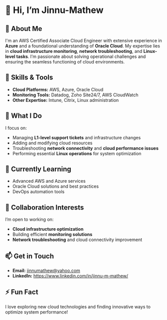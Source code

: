 # 👋 Hi, I’m Jinnu-Mathew

## 🌟 About Me
I'm an AWS Certified Associate Cloud Engineer with extensive experience in **Azure** and a foundational understanding of **Oracle Cloud**. My expertise lies in **cloud infrastructure monitoring**, **network troubleshooting**, and **Linux-level tasks**. I’m passionate about solving operational challenges and ensuring the seamless functioning of cloud environments.

## 🔧 Skills & Tools
- **Cloud Platforms:** AWS, Azure, Oracle Cloud
- **Monitoring Tools:** Datadog, Zoho Site24/7, AWS CloudWatch
- **Other Expertise:** Intune, Citrix, Linux administration

## 🎯 What I Do
I focus on:
- Managing **L1-level support tickets** and infrastructure changes
- Adding and modifying cloud resources
- Troubleshooting **network connectivity** and **cloud performance issues**
- Performing essential **Linux operations** for system optimization

## 🌱 Currently Learning
- Advanced AWS and Azure services
- Oracle Cloud solutions and best practices
- DevOps automation tools

## 🤝 Collaboration Interests
I’m open to working on:
- **Cloud infrastructure optimization**
- Building efficient **monitoring solutions**
- **Network troubleshooting** and cloud connectivity improvement

## 📫 Get in Touch
- **Email:** jinnumathew@yahoo.com
- **LinkedIn:** https://www.linkedin.com/in/jinnu-m-mathew/


## ⚡ Fun Fact
I love exploring new cloud technologies and finding innovative ways to optimize system performance!
